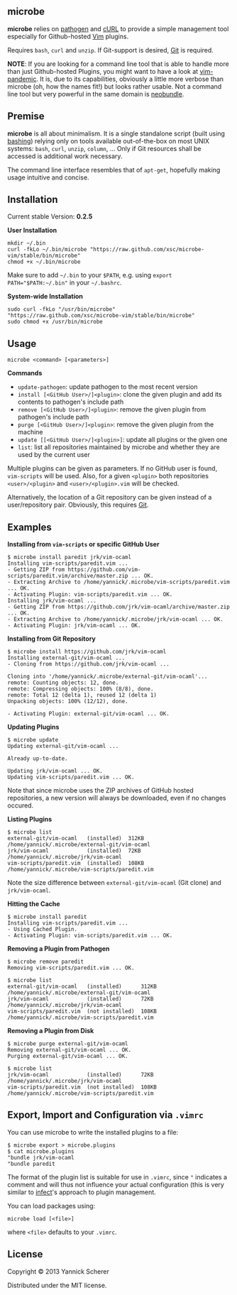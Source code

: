 ## microbe

__microbe__ relies on [pathogen](https://github.com/tpope/vim-pathogen) and [cURL](http://curl.haxx.se/) 
to provide a simple management tool especially for Github-hosted [Vim](http://www.vim.org) plugins.

Requires `bash`, `curl` and `unzip`. If Git-support is desired, [Git](http://git-scm.com) is required.

__NOTE__: If you are looking for a command line tool that is able to handle more than just Github-hosted
Plugins, you might want to have a look at [vim-pandemic](https://github.com/jwcxz/vim-pandemic). It is,
due to its capabilities, obviously a little more verbose than microbe (oh, how the names fit!) but looks 
rather usable. Not a command line tool but very powerful in the same domain is 
[neobundle](https://github.com/Shougo/neobundle.vim).

## Premise

__microbe__  is all about minimalism. It is a single standalone script (built using 
[bashing](https://github.com/xsc/bashing)) relying only on tools available out-of-the-box on most UNIX systems:
`bash`, `curl`, `unzip`, `column`, ... Only if Git resources shall be accessed is additional work necessary.

The command line interface resembles that of `apt-get`, hopefully making usage intuitive and concise.

## Installation

Current stable Version: __0.2.5__

__User Installation__

```
mkdir ~/.bin
curl -fkLo ~/.bin/microbe "https://raw.github.com/xsc/microbe-vim/stable/bin/microbe"
chmod +x ~/.bin/microbe
```

Make sure to add `~/.bin` to your `$PATH`, e.g. using `export PATH="$PATH:~/.bin"` in your
`~/.bashrc`.

__System-wide Installation__

```
sudo curl -fkLo "/usr/bin/microbe" "https://raw.github.com/xsc/microbe-vim/stable/bin/microbe"
sudo chmod +x /usr/bin/microbe
```

## Usage

```
microbe <command> [<parameters>]
```

__Commands__

- `update-pathogen`: update pathogen to the most recent version
- `install [<GitHub User>/]<plugin>`: clone the given plugin and add its contents to pathogen's include path
- `remove [<GitHub User>/]<plugin>`: remove the given plugin from pathogen's include path
- `purge [<GitHub User>/]<plugin>`: remove the given plugin from the machine
- `update [[<GitHub User>/]<plugin>]`: update all plugins or the given one
- `list`: list all repositories maintained by microbe and whether they are used by the current user

Multiple plugins can be given as parameters. If no GitHub user is found, `vim-scripts` will be used. 
Also, for a given `<plugin>` both repositories `<user>/<plugin>` and `<user>/<plugin>.vim` will be checked. 

Alternatively, the location of a Git repository can be given instead of a user/repository pair. Obviously, this
requires [Git](http://git-scm.com).

## Examples

__Installing from `vim-scripts` or specific GitHub User__

```
$ microbe install paredit jrk/vim-ocaml
Installing vim-scripts/paredit.vim ...
- Getting ZIP from https://github.com/vim-scripts/paredit.vim/archive/master.zip ... OK.
- Extracting Archive to /home/yannick/.microbe/vim-scripts/paredit.vim ... OK.
- Activating Plugin: vim-scripts/paredit.vim ... OK.
Installing jrk/vim-ocaml ...
- Getting ZIP from https://github.com/jrk/vim-ocaml/archive/master.zip ... OK.
- Extracting Archive to /home/yannick/.microbe/jrk/vim-ocaml ... OK.
- Activating Plugin: jrk/vim-ocaml ... OK.
```

__Installing from Git Repository__

```
$ microbe install https://github.com/jrk/vim-ocaml
Installing external-git/vim-ocaml ...
- Cloning from https://github.com/jrk/vim-ocaml ...

Cloning into '/home/yannick/.microbe/external-git/vim-ocaml'...
remote: Counting objects: 12, done.
remote: Compressing objects: 100% (8/8), done.
remote: Total 12 (delta 1), reused 12 (delta 1)
Unpacking objects: 100% (12/12), done.

- Activating Plugin: external-git/vim-ocaml ... OK.
```

__Updating Plugins__

```
$ microbe update
Updating external-git/vim-ocaml ...

Already up-to-date.

Updating jrk/vim-ocaml ... OK.
Updating vim-scripts/paredit.vim ... OK.
```

Note that since microbe uses the ZIP archives of GitHub hosted repositories, a new version
will always be downloaded, even if no changes occured.

__Listing Plugins__

```
$ microbe list
external-git/vim-ocaml   (installed)  312KB  /home/yannick/.microbe/external-git/vim-ocaml
jrk/vim-ocaml            (installed)  72KB   /home/yannick/.microbe/jrk/vim-ocaml
vim-scripts/paredit.vim  (installed)  108KB  /home/yannick/.microbe/vim-scripts/paredit.vim
```

Note the size difference between `external-git/vim-ocaml` (Git clone) and `jrk/vim-ocaml`.

__Hitting the Cache__

```
$ microbe install paredit
Installing vim-scripts/paredit.vim ...
- Using Cached Plugin.
- Activating Plugin: vim-scripts/paredit.vim ... OK.
```

__Removing a Plugin from Pathogen__

```
$ microbe remove paredit
Removing vim-scripts/paredit.vim ... OK.

$ microbe list
external-git/vim-ocaml   (installed)      312KB  /home/yannick/.microbe/external-git/vim-ocaml
jrk/vim-ocaml            (installed)      72KB   /home/yannick/.microbe/jrk/vim-ocaml
vim-scripts/paredit.vim  (not installed)  108KB  /home/yannick/.microbe/vim-scripts/paredit.vim
```

__Removing a Plugin from Disk__

```
$ microbe purge external-git/vim-ocaml
Removing external-git/vim-ocaml ... OK.
Purging external-git/vim-ocaml ... OK.

$ microbe list
jrk/vim-ocaml            (installed)      72KB   /home/yannick/.microbe/jrk/vim-ocaml
vim-scripts/paredit.vim  (not installed)  108KB  /home/yannick/.microbe/vim-scripts/paredit.vim
```

## Export, Import and Configuration via `.vimrc`

You can use microbe to write the installed plugins to a file:

```
$ microbe export > microbe.plugins
$ cat microbe.plugins
"bundle jrk/vim-ocaml
"bundle paredit
```

The format of the plugin list is suitable for use in `.vimrc`, since `"` indicates a comment
and will thus not influence your actual configuration (this is very similar to [infect](https://github.com/csexton/infect)'s
approach to plugin management.

You can load packages using:

```
microbe load [<file>]
```

where `<file>` defaults to your `.vimrc`.

## License

Copyright &copy; 2013 Yannick Scherer

Distributed under the MIT license.
